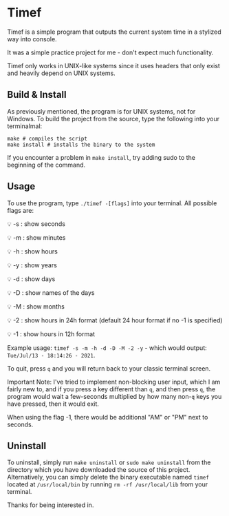 # Timef

Timef is a simple program that outputs the current system time in a stylized way into console.

It was a simple practice project for me - don't expect much functionality.

Timef only works in UNIX-like systems since it uses headers that only exist and heavily depend on UNIX systems.

## Build & Install
As previously mentioned, the program is for UNIX systems, not for Windows.
To build the project from the source, type the following into your terminalmal:
``` shell
make # compiles the script 
make install # installs the binary to the system
```
If you encounter a problem in `make install`, try adding sudo to the beginning of the command.

## Usage
To use the program, type `./timef -[flags]` into your terminal.
All possible flags are:

  💡 -s : show seconds

  💡 -m : show minutes

  💡 -h : show hours

  💡 -y : show years

  💡 -d : show days

  💡 -D : show names of the days

  💡 -M : show months

  💡 -2 : show hours in 24h format (default 24 hour format if no -1 is specified)

  💡 -1 : show hours in 12h format

Example usage:
`timef -s -m -h -d -D -M -2 -y` - which would output:
`Tue/Jul/13 - 18:14:26 - 2021`.

To quit, press `q` and you will return back to your classic terminal screen.

Important Note: I've tried to implement non-blocking user input, which I am fairly new to, and if you press a key different than `q`, and then press `q`, the program would wait a few-seconds multiplied by how many non-`q` keys you have pressed, then it would exit. 

When using the flag -1, there would be additional "AM" or "PM" next to seconds.

## Uninstall
To uninstall, simply run `make uninstall` or `sudo make uninstall` from the directory which you have downloaded the source of this project. Alternatively, you can simply delete the binary executable named `timef` located at `/usr/local/bin` by running `rm -rf /usr/local/lib` from your terminal.

Thanks for being interested in.
